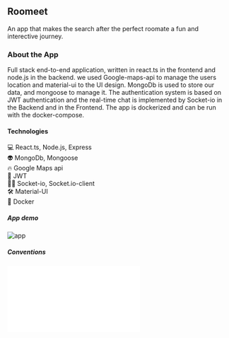 ## Roomeet
An app that makes the search after the perfect roomate a fun and interective journey.

### About the App
Full stack end-to-end application, written in react.ts in the frontend and node.js in the backend.
we used Google-maps-api to manage the users location and material-ui to the UI design.
MongoDb is used to store our data, and mongoose to manage it.
The authentication system is based on JWT authentication and the real-time chat is implemented by Socket-io in the Backend and in the Frontend.
The app is dockerized and can be run with the docker-compose.
#### Technologies

💻 React.ts, Node.js, Express <br>
👽 MongoDb, Mongoose <br>
🔥 Google Maps api <br>
🚀 JWT <br>
👮‍♂️ Socket-io, Socket.io-client <br>
🛠 Material-UI <br>
🐳 Docker <br>



##### App demo
![app]()

##### Conventions
![conventions](./readme-files/CONVENTIONS.md)

